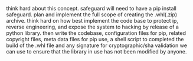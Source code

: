 think hard about this concept.  safeguard will need to have a pip install safeguard.  plan and implement the full scope of
creating the .whl(.zip) archive.  think hard on how best implement the code base to protect ip, reverse engineering, 
and expose the system to hacking by release of a python library.
then
write the codebase, configuration files for pip, related copyright files, meta data files for pip use, a shell script to 
completed the build of the .whl file and any signature for cryptographic/sha validation we can use to ensure that the
library in use has not been modified by anyone.
